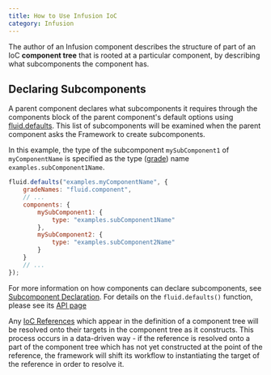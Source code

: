 ```yaml
---
title: How to Use Infusion IoC
category: Infusion
---
```


The author of an Infusion component describes the structure of part of an IoC **component tree** that is rooted at a
particular component, by describing what subcomponents the component has.

## Declaring Subcomponents

A parent component declares what subcomponents it requires through the components block of the parent component's
default options using
[fluid.defaults](https://github.com/fluid-project/infusion/blob/infusion-1.5/src/framework/core/js/Fluid.js#L1519-L1539).
This list of subcomponents will be examined when the parent component asks the Framework to create subcomponents.

In this example, the type of the subcomponent `mySubComponent1` of `myComponentName` is specified as the type
([grade](ComponentGrades.md)) name `examples.subComponent1Name`.

```javascript
fluid.defaults("examples.myComponentName", {
    gradeNames: "fluid.component",
    // ...
    components: {
        mySubComponent1: {
            type: "examples.subComponent1Name"
        },
        mySubComponent2: {
            type: "examples.subComponent2Name"
        }
    }
    // ...
});
```

For more information on how components can declare subcomponents, see [Subcomponent
Declaration](SubcomponentDeclaration.md). For details on the `fluid.defaults()` function, please see its [API
page](CoreAPI.md#fluiddefaultsgradename-options)

Any [IoC References](IoCReferences.md) which appear in the definition of a component tree will be resolved onto their
targets in the component tree as it constructs. This process occurs in a data-driven way - if the reference is resolved
onto a part of the component tree which has not yet constructed at the point of the reference, the framework will shift
its workflow to instantiating the target of the reference in order to resolve it.
